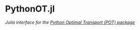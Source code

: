 # PythonOT.jl

*Julia interface for the [Python Optimal Transport (POT) package](https://pythonot.github.io/)*
